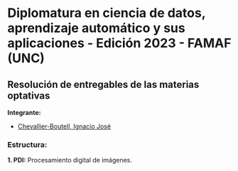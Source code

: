 # **Diplomatura en ciencia de datos, aprendizaje automático y sus aplicaciones - Edición 2023 - FAMAF (UNC)**

## **Resolución de entregables de las materias optativas**

**Integrante:**
- [Chevallier-Boutell, Ignacio José](https://www.linkedin.com/in/nachocheva/)

### **Estructura:**

**1. PDI:** Procesamiento digital de imágenes.